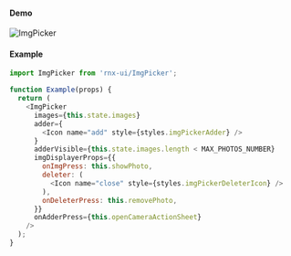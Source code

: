 #### Demo

![ImgPicker](https://github.com/wangkexinW/rnx-ui/blob/doc/ImgPicker/ImgPicker.png?raw=true)

#### Example

```JavaScript
import ImgPicker from 'rnx-ui/ImgPicker';

function Example(props) {
  return (
    <ImgPicker
      images={this.state.images}
      adder={
        <Icon name="add" style={styles.imgPickerAdder} />
      }
      adderVisible={this.state.images.length < MAX_PHOTOS_NUMBER}
      imgDisplayerProps={{
        onImgPress: this.showPhoto,
        deleter: (
          <Icon name="close" style={styles.imgPickerDeleterIcon} />
        ),
        onDeleterPress: this.removePhoto,
      }}
      onAdderPress={this.openCameraActionSheet}
    />
  );
}
```

